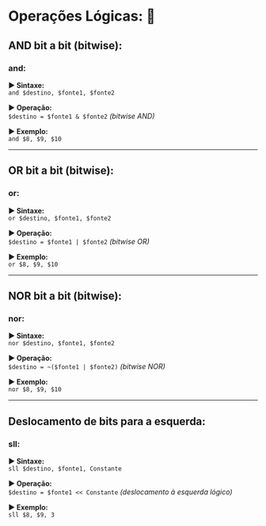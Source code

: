 # Operações Lógicas: 🧠
## AND bit a bit (bitwise): 
### and:
**▶ Sintaxe:**  
`and $destino, $fonte1, $fonte2`  

**▶ Operação:**  
`$destino = $fonte1 & $fonte2` *(bitwise AND)*  

**▶ Exemplo:**  
`and $8, $9, $10`  

---
## OR bit a bit (bitwise): 
### or:
**▶ Sintaxe:**  
`or $destino, $fonte1, $fonte2`  

**▶ Operação:**  
`$destino = $fonte1 | $fonte2` *(bitwise OR)*  

**▶ Exemplo:**  
`or $8, $9, $10` 

---
## NOR bit a bit (bitwise): 
### nor:
**▶ Sintaxe:**  
`nor $destino, $fonte1, $fonte2`  

**▶ Operação:**  
`$destino = ~($fonte1 | $fonte2)` *(bitwise NOR)*  

**▶ Exemplo:**  
`nor $8, $9, $10` 

---
## Deslocamento de bits para a esquerda: 
### sll:
**▶ Sintaxe:**  
`sll $destino, $fonte1, Constante`  

**▶ Operação:**  
`$destino = $fonte1 << Constante` *(deslocamento à esquerda lógico)*  

**▶ Exemplo:**  
`sll $8, $9, 3`  

